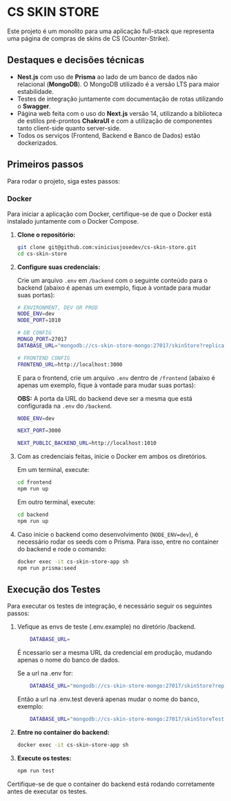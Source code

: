 # CS SKIN STORE

Este projeto é um monolito para uma aplicação full-stack que representa uma página de compras de skins de CS (Counter-Strike).

## Destaques e decisões técnicas

- **Nest.js** com uso de **Prisma** ao lado de um banco de dados não relacional (**MongoDB**). O MongoDB utilizado é a versão LTS para maior estabilidade.
- Testes de integração juntamente com documentação de rotas utilizando o **Swagger**.
- Página web feita com o uso do **Next.js** versão 14, utilizando a biblioteca de estilos pré-prontos **ChakraUI** e com a utilização de componentes tanto client-side quanto server-side.
- Todos os serviços (Frontend, Backend e Banco de Dados) estão dockerizados.

## Primeiros passos

Para rodar o projeto, siga estes passos:

### Docker

Para iniciar a aplicação com Docker, certifique-se de que o Docker está instalado juntamente com o Docker Compose.

1. **Clone o repositório:**

    ```sh
    git clone git@github.com:viniciusjosedev/cs-skin-store.git
    cd cs-skin-store
    ```

2. **Configure suas credenciais:**

    Crie um arquivo `.env` em `/backend` com o seguinte conteúdo para o backend (abaixo é apenas um exemplo, fique à vontade para mudar suas portas):

    ```sh
    # ENVIRONMENT, DEV OR PROD
    NODE_ENV=dev
    NODE_PORT=1010

    # DB CONFIG
    MONGO_PORT=27017
    DATABASE_URL="mongodb://cs-skin-store-mongo:27017/skinStore?replicaSet=rs0&retryWrites=true&w=majority&directConnection=true"

    # FRONTEND CONFIG
    FRONTEND_URL=http://localhost:3000
    ```

    E para o frontend, crie um arquivo `.env` dentro de `/frontend` (abaixo é apenas um exemplo, fique à vontade para mudar suas portas):

    **OBS:** A porta da URL do backend deve ser a mesma que está configurada na `.env` do `/backend`.

    ```sh
    NODE_ENV=dev

    NEXT_PORT=3000

    NEXT_PUBLIC_BACKEND_URL=http://localhost:1010
    ```

3. Com as credenciais feitas, inicie o Docker em ambos os diretórios.

    Em um terminal, execute:
    ```sh
    cd frontend
    npm run up
    ```
    Em outro terminal, execute:
    ```sh
    cd backend
    npm run up
    ```

4. Caso inicie o backend como desenvolvimento (`NODE_ENV=dev`), é necessário rodar os seeds com o Prisma. Para isso, entre no container do backend e rode o comando:

    ```sh
    docker exec -it cs-skin-store-app sh
    npm run prisma:seed
    ```

## Execução dos Testes

Para executar os testes de integração, é necessário seguir os seguintes passos:

1. Vefique as envs de teste (.env.example) no diretório /backend.

    ```sh
        DATABASE_URL=
    ```
    É ncessario ser a mesma URL da credencial em produção, mudando apenas o nome do banco de dados.
    
    Se a url na .env for:

    ```sh
        DATABASE_URL="mongodb://cs-skin-store-mongo:27017/skinStore?replicaSet=rs0&retryWrites=true&w=majority&directConnection=true"
    ```

    Então a url na .env.test deverá apenas mudar o nome do banco, exemplo:
    
    ```sh
        DATABASE_URL="mongodb://cs-skin-store-mongo:27017/skinStoreTest?replicaSet=rs0&retryWrites=true&w=majority&directConnection=true"
    ```

2. **Entre no container do backend:**

    ```sh
    docker exec -it cs-skin-store-app sh
    ```

2. **Execute os testes:**

    ```sh
    npm run test
    ```

Certifique-se de que o container do backend está rodando corretamente antes de executar os testes.
